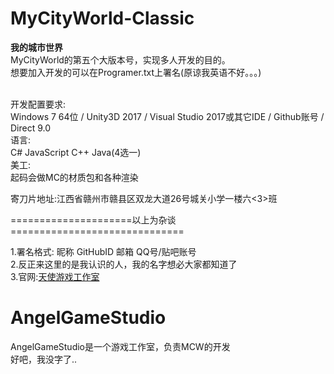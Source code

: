 # MyCityWorld-Classic
**我的城市世界**
<br>MyCityWorld的第五个大版本号，实现多人开发的目的。
<br>想要加入开发的可以在Programer.txt上署名(原谅我英语不好。。。)

<br>开发配置要求:
<br>Windows 7 64位 / Unity3D 2017 / Visual Studio 2017或其它IDE / Github账号 / Direct 9.0
<br>语言:
<br>C# JavaScript C++ Java(4选一)
<br>美工:
<br>起码会做MC的材质包和各种渲染

寄刀片地址:江西省赣州市赣县区双龙大道26号城关小学一楼六<3>班

=====================以上为杂谈==============================

1.署名格式: 昵称 GitHubID 邮箱 QQ号/贴吧账号
<br>2.反正来这里的是我认识的人，我的名字想必大家都知道了
<br>3.官网:[天使游戏工作室](http://angelgamestudio.icoc.me)

# AngelGameStudio
AngelGameStudio是一个游戏工作室，负责MCW的开发
<br>好吧，我没字了..
